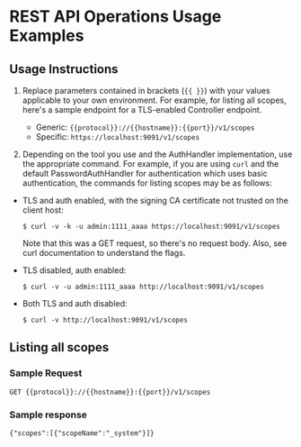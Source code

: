 # REST API Operations Usage Examples

## Usage Instructions

1. Replace parameters contained in brackets (`{{ }}`) with your values applicable to your own environment. For example, for listing all scopes, here's a sample endpoint for a TLS-enabled Controller endpoint.  
   * Generic: `{{protocol}}://{{hostname}}:{{port}}/v1/scopes`
   * Specific: `https://localhost:9091/v1/scopes`

2. Depending on the tool you use and the AuthHandler implementation, use the appropriate command. For example, if you are using `curl` and the default PasswordAuthHandler for authentication which uses basic authentication, the commands for listing scopes may be as follows:

  * TLS and auth enabled, with the signing CA certificate not trusted on the client host: 
    
    ```
    $ curl -v -k -u admin:1111_aaaa https://localhost:9091/v1/scopes
    ```
    Note that this was a GET request, so there's no request body. Also, see curl documentation to understand the flags. 
    
  * TLS disabled, auth enabled: 
    
    ```
    $ curl -v -u admin:1111_aaaa http://localhost:9091/v1/scopes
    ```
    
  * Both TLS and auth disabled:
  
    ```
    $ curl -v http://localhost:9091/v1/scopes
    ```

## Listing all scopes

### Sample Request

```
GET {{protocol}}://{{hostname}}:{{port}}/v1/scopes
```

### Sample response

```
{"scopes":[{"scopeName":"_system"}]}
```

### 


